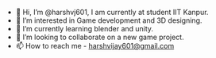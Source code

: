 - 👋 Hi, I’m @harshvj601, I am currently at student IIT Kanpur.
- 👀 I’m interested in Game development and 3D designing.
- 🌱 I’m currently learning blender and unity.
- 💞️ I’m looking to collaborate on a new game project.
- 📫 How to reach me - harshvijay601@gmail.com

